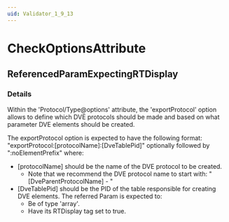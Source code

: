 ```yaml
---
uid: Validator_1_9_13
---
```


# CheckOptionsAttribute

## ReferencedParamExpectingRTDisplay

<!-- Description, Properties, ... sections are auto-generated. -->
<!-- REPLACE ME AUTO-GENERATION -->

### Details

Within the 'Protocol/Type@options' attribute, the 'exportProtocol' option allows to define which DVE protocols should be made and based on what parameter DVE elements should be created.

The exportProtocol option is expected to have the following format: "exportProtocol:[protocolName]:[DveTablePid]" optionally followed by ":noElementPrefix" where:
- [protocolName] should be the name of the DVE protocol to be created.
    - Note that we recommend the DVE protocol name to start with: "[DveParentProtocolName] - "
- [DveTablePid] should be the PID of the table responsible for creating DVE elements. The referred Param is expected to:
    - Be of type 'array'.
    - Have its RTDisplay tag set to true.

<!-- Uncomment to add example code -->
<!--### Example code-->

